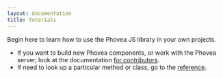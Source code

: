 ```yaml
---
layout: documentation
title: Tutorials
---
```


Begin here to learn how to use the Phovea JS library in your own projects.

- If you want to build new Phovea components, or work with the Phovea server,
look at the documentation [for contributors](/contributors/).
- If need to look up a particular method or class, go to the
[reference](/reference/).
